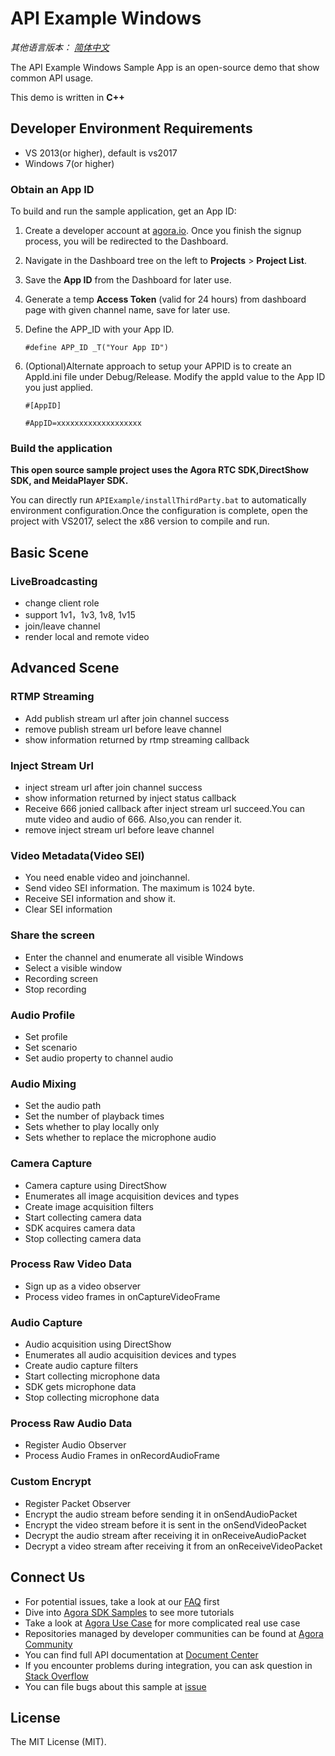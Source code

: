 # API Example Windows

*其他语言版本： [简体中文](README.zh.md)*

The API Example Windows Sample App is an open-source demo that show common API usage.

This demo is written in **C++**

## Developer Environment Requirements
* VS 2013(or higher), default is vs2017
* Windows 7(or higher)

### Obtain an App ID

To build and run the sample application, get an App ID:
1. Create a developer account at [agora.io](https://dashboard.agora.io/signin/). Once you finish the signup process, you will be redirected to the Dashboard.
2. Navigate in the Dashboard tree on the left to **Projects** > **Project List**.
3. Save the **App ID** from the Dashboard for later use.
4. Generate a temp **Access Token** (valid for 24 hours) from dashboard page with given channel name, save for later use.
5. Define the APP_ID with your App ID.

    ```
    #define APP_ID _T("Your App ID")
    ```
6. (Optional)Alternate approach to setup your APPID is to create an AppId.ini file under Debug/Release. Modify the appId value to the App ID you just applied.

    ```
    #[AppID]

    #AppID=xxxxxxxxxxxxxxxxxxx
    ```

### Build the application
**This open source sample project uses the Agora RTC SDK,DirectShow SDK, and MeidaPlayer SDK.**

You can directly run `APIExample/installThirdParty.bat` to automatically environment configuration.Once the configuration is complete, open the project with VS2017, select the x86 version to compile and run.

## Basic Scene


### LiveBroadcasting


* change client role
* support 1v1，1v3, 1v8, 1v15
* join/leave channel
* render local and remote video


## Advanced Scene 

### RTMP Streaming

* Add publish stream url after join channel success
* remove publish stream url before leave channel
* show information returned by rtmp streaming callback

### Inject Stream Url

* inject stream url after join channel success
* show information returned by inject status callback
* Receive 666 jonied callback after inject stream url succeed.You can mute video and audio of 666. Also,you can render it.
* remove inject stream url before leave channel

### Video Metadata(Video SEI)

* You need enable video and joinchannel.
* Send video SEI information. The maximum is 1024 byte.
* Receive SEI information and show it.
* Clear SEI information

### Share the screen

* Enter the channel and enumerate all visible Windows
* Select a visible window
* Recording screen
* Stop recording


### Audio Profile

* Set profile
* Set scenario
* Set audio property to channel audio

### Audio Mixing

* Set the audio path
* Set the number of playback times
* Sets whether to play locally only
* Sets whether to replace the microphone audio

### Camera Capture

* Camera capture using DirectShow
* Enumerates all image acquisition devices and types
* Create image acquisition filters
* Start collecting camera data
* SDK acquires camera data
* Stop collecting camera data

### Process Raw Video Data

* Sign up as a video observer
* Process video frames in onCaptureVideoFrame

### Audio Capture

* Audio acquisition using DirectShow
* Enumerates all audio acquisition devices and types
* Create audio capture filters
* Start collecting microphone data
* SDK gets microphone data
* Stop collecting microphone data

### Process Raw Audio Data

* Register Audio Observer
* Process Audio Frames in onRecordAudioFrame

### Custom Encrypt

* Register Packet Observer
* Encrypt the audio stream before sending it in onSendAudioPacket
* Encrypt the video stream before it is sent in the onSendVideoPacket
* Decrypt the audio stream after receiving it in onReceiveAudioPacket
* Decrypt a video stream after receiving it from an onReceiveVideoPacket


## Connect Us

- For potential issues, take a look at our [FAQ](https://docs.agora.io/cn/faq) first
- Dive into [Agora SDK Samples](https://github.com/AgoraIO) to see more tutorials
- Take a look at [Agora Use Case](https://github.com/AgoraIO-usecase) for more complicated real use case
- Repositories managed by developer communities can be found at [Agora Community](https://github.com/AgoraIO-Community)
- You can find full API documentation at [Document Center](https://docs.agora.io/en/)
- If you encounter problems during integration, you can ask question in [Stack Overflow](https://stackoverflow.com/questions/tagged/agora.io)
- You can file bugs about this sample at [issue](https://github.com/AgoraIO/Basic-Video-Broadcasting/issues)

## License

The MIT License (MIT).
